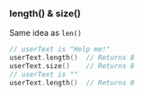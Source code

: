 

### length() & size()

Same idea as `len()`

```cpp
// userText is "Help me!"
userText.length()  // Returns 8 
userText.size()    // Returns 8 
// userText is ""
userText.length()  // Returns 0
```
